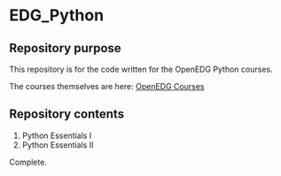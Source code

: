 # EDG_Python
## Repository purpose
This repository is for the code written for the OpenEDG Python courses.

The courses themselves are here:
[OpenEDG Courses](https://openedg.org/)

## Repository contents
1. Python Essentials I
2. Python Essentials II

Complete.